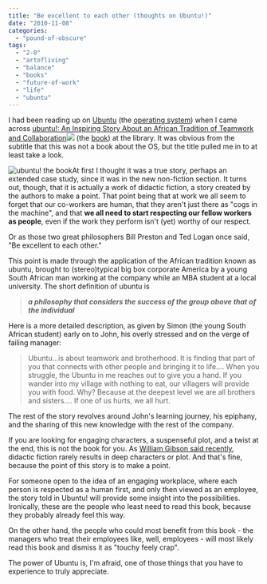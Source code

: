 ```yaml
---
title: "Be excellent to each other (thoughts on Ubuntu!)"
date: "2010-11-08"
categories: 
  - "pound-of-obscure"
tags: 
  - "2-0"
  - "artofliving"
  - "balance"
  - "books"
  - "future-of-work"
  - "life"
  - "ubuntu"
---
```


I had been reading up on [Ubuntu](http://www.ubuntu.com/ "ubuntu.com") (the [operating system](http://en.wikipedia.org/wiki/Ubuntu_(operating_system) "Wikipedia entry on Ubuntu")) when I came across [ubuntu!: An Inspiring Story About an African Tradition of Teamwork and Collaboration](http://www.amazon.com/gp/product/0307587886?ie=UTF8&tag=gbrettmiller-20&linkCode=as2&camp=1789&creative=390957&creativeASIN=0307587886)![](http://www.assoc-amazon.com/e/ir?t=gbrettmiller-20&l=as2&o=1&a=0307587886) (the [book](http://www.ubuntuthebook.com/ "ubuntu! by Stephen Lundin and Bob Nelson")) at the library. It was obvious from the subtitle that this was not a book about the OS, but the title pulled me in to at least take a look.

![](images/ubuntuabout.jpg "ubuntu! the book")At first I thought it was a true story, perhaps an extended case study, since it was in the new non-fiction section. It turns out, though, that it is actually a work of didactic fiction, a story created by the authors to make a point. That point being that at work we all seem to forget that our co-workers are human, that they aren't just there as "cogs in the machine", and that **we all need to start respecting our fellow workers as people**, even if the work they perform isn't (yet) worthy of our respect.

Or as those two great philosophers Bill Preston and Ted Logan once said, "Be excellent to each other."

This point is made through the application of the African tradition known as ubuntu, brought to (stereo)typical big box corporate America by a young South African man working at the company while an MBA student at a local university. The short definition of ubuntu is

> **_a philosophy that considers the success of the group above that of the individual_**

Here is a more detailed description, as given by Simon (the young South African student) early on to John, his overly stressed and on the verge of failing manager:

> Ubuntu...is about teamwork and brotherhood. It is finding that part of you that connects with other people and bringing it to life.... When you struggle, the Ubuntu in me reaches out to give you a hand. If you wander into my village with nothing to eat, our villagers will provide you with food. Why? Because at the deepest level we are all brothers and sisters.... If one of us hurts, we all hurt.

The rest of the story revolves around John's learning journey, his epiphany, and the sharing of this new knowledge with the rest of the company.

If you are looking for engaging characters, a suspenseful plot, and a twist at the end, this is not the book for you. As [William Gibson said recently](http://blog.gbrettmiller.com/william-gibson-on/ "William Gibson on..."), didactic fiction rarely results in deep characters or plot. And that's fine, because the point of this story is to make a point.

For someone open to the idea of an engaging workplace, where each person is respected as a human first, and only then viewed as an employee, the story told in Ubuntu! will provide some insight into the possibilities. Ironically, these are the people who least need to read this book, because they probably already feel this way.

On the other hand, the people who could most benefit from this book - the managers who treat their employees like, well, employees - will most likely read this book and dismiss it as "touchy feely crap".

The power of Ubuntu is, I'm afraid, one of those things that you have to experience to truly appreciate.
